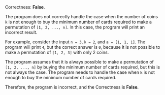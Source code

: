 Correctness: **False**.

The program does not correctly handle the case when the number of coins `k` is not enough to buy the minimum number of cards required to make a permutation of `[1, 2, ..., n]`. In this case, the program will print an incorrect result.

For example, consider the input `n = 3`, `k = 2`, and `a = [1, 1, 1]`. The program will print `4`, but the correct answer is `0`, because it is not possible to make a permutation of `[1, 2, 3]` with only 2 coins.

The program assumes that it is always possible to make a permutation of `[1, 2, ..., n]` by buying the minimum number of cards required, but this is not always the case. The program needs to handle the case when `k` is not enough to buy the minimum number of cards required.

Therefore, the program is incorrect, and the Correctness is **False**.